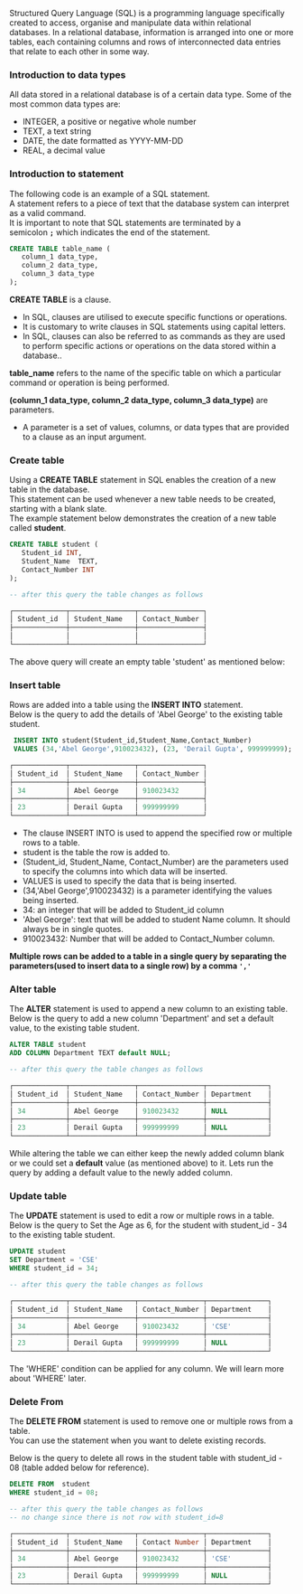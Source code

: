 Structured Query Language (SQL) is a programming language specifically created to access, organise and manipulate data within relational databases. In a relational database, information is arranged into one or more tables, each containing columns and rows of interconnected data entries that relate to each other in some way.

### Introduction to data types

All data stored in a relational database is of a certain data type. Some of the most common data types are:

- INTEGER, a positive or negative whole number
- TEXT, a text string
- DATE, the date formatted as YYYY-MM-DD
- REAL, a decimal value

### Introduction to statement

The following code is an example of a SQL statement.  
A statement refers to a piece of text that the database system can interpret as a valid command.  
It is important to note that SQL statements are terminated by a semicolon **`;`** which indicates the end of the statement.

```sql
CREATE TABLE table_name (
   column_1 data_type,
   column_2 data_type,
   column_3 data_type 
);
```

**CREATE TABLE** is a clause.
- In SQL, clauses are utilised to execute specific functions or operations.
- It is customary to write clauses in SQL statements using capital letters.
- In SQL, clauses can also be referred to as commands as they are used to perform specific actions or operations on the data stored within a database..

**table_name** refers to the name of the specific table on which a particular command or operation is being performed.

**(column_1 data_type, column_2 data_type, column_3 data_type)** are parameters.

- A parameter is a set of values, columns, or data types that are provided to a clause as an input argument.

### Create table

Using a **CREATE TABLE** statement in SQL enables the creation of a new table in the database.  
This statement can be used whenever a new table needs to be created, starting with a blank slate.  
The example statement below demonstrates the creation of a new table called **student**.

```sql
CREATE TABLE student (
   Student_id INT,
   Student_Name  TEXT,
   Contact_Number INT
);

-- after this query the table changes as follows

┌─────────────┬────────────────┬────────────────┐
│ Student_id  │ Student_Name   │ Contact_Number │
├─────────────┼────────────────┼────────────────┤
│             │                │                │
└─────────────┴────────────────┴────────────────┘
```

The above query will create an empty table 'student' as mentioned below:

### Insert table

Rows are added into a table using the **INSERT INTO** statement.  
Below is the query to add the details of 'Abel George' to the existing table student.

```sql
 INSERT INTO student(Student_id,Student_Name,Contact_Number)
 VALUES (34,'Abel George',910023432), (23, 'Derail Gupta', 999999999);
```

```sql
┌─────────────┬────────────────┬────────────────┐
│ Student_id  │ Student_Name   │ Contact_Number │
├─────────────┼────────────────┼────────────────┤
│ 34          │ Abel George    │ 910023432      │
├─────────────┼────────────────┼────────────────┤
│ 23          │ Derail Gupta   │ 999999999      │
└─────────────┴────────────────┴────────────────┘
```

- The clause INSERT INTO is used to append the specified row or multiple rows to a table.
- student is the table the row is added to.
- (Student_id, Student_Name, Contact_Number) are the parameters used to specify the columns into which data will be inserted.
- VALUES is used to specify the data that is being inserted.
- (34,'Abel George',910023432) is a parameter identifying the values being inserted.
- 34: an integer that will be added to Student_id column
- 'Abel George': text that will be added to student Name column. It should always be in single quotes.
- 910023432: Number that will be added to Contact_Number column.

**Multiple rows can be added to a table in a single query by separating the parameters(used to insert data to a single row) by a comma `','`**

### Alter table

The **ALTER** statement is used to append a new column to an existing table.  
Below is the query to add a new column 'Department' and set a default value, to the existing table student.

```sql
ALTER TABLE student
ADD COLUMN Department TEXT default NULL;

-- after this query the table changes as follows

┌─────────────┬────────────────┬────────────────┬───────────────┐
│ Student_id  │ Student_Name   │ Contact_Number │ Department    │
├─────────────┼────────────────┼────────────────┼───────────────┤
│ 34          │ Abel George    │ 910023432      │ NULL          │
├─────────────┼────────────────┼────────────────┼───────────────┤
│ 23          │ Derail Gupta   │ 999999999      │ NULL          │
└─────────────┴────────────────┴────────────────┴───────────────┘
```

While altering the table we can either keep the newly added column blank or we could set a **default** value (as mentioned above) to it. Lets run the query by adding a default value to the newly added column.

### Update table

The **UPDATE** statement is used to edit a row or multiple rows in a table.  
Below is the query to Set the Age as 6, for the student with student_id - 34 to the existing table student.

```sql
UPDATE student
SET Department = 'CSE'
WHERE student_id = 34;

-- after this query the table changes as follows

┌─────────────┬────────────────┬────────────────┬───────────────┐
│ Student_id  │ Student_Name   │ Contact_Number │ Department    │
├─────────────┼────────────────┼────────────────┼───────────────┤
│ 34          │ Abel George    │ 910023432      │ 'CSE'         │
├─────────────┼────────────────┼────────────────┼───────────────┤
│ 23          │ Derail Gupta   │ 999999999      │ NULL          │
└─────────────┴────────────────┴────────────────┴───────────────┘
```

The 'WHERE' condition can be applied for any column. We will learn more about 'WHERE' later.

### Delete From

The **DELETE FROM** statement is used to remove one or multiple rows from a table.  
You can use the statement when you want to delete existing records.

Below is the query to delete all rows in the student table with student_id - 08 (table added below for reference).

```sql
DELETE FROM  student
WHERE student_id = 08;

-- after this query the table changes as follows
-- no change since there is not row with student_id=8

┌─────────────┬────────────────┬────────────────┬───────────────┐
│ Student_id  │ Student_Name   │ Contact Number │ Department    │
├─────────────┼────────────────┼────────────────┼───────────────┤
│ 34          │ Abel George    │ 910023432      │ 'CSE'         │
├─────────────┼────────────────┼────────────────┼───────────────┤
│ 23          │ Derail Gupta   │ 999999999      │ NULL          │
└─────────────┴────────────────┴────────────────┴───────────────┘
```